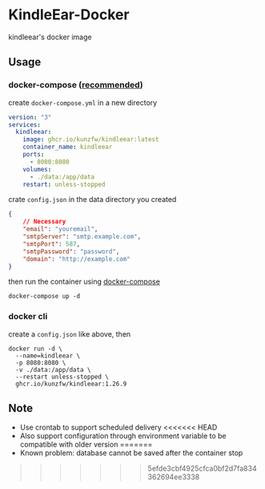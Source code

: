 # KindleEar-Docker
kindleear's docker image

## Usage

### docker-compose ([recommended](https://github.com/docker/compose))
create `docker-compose.yml` in a new directory
```yaml
version: "3"
services:
  kindleear:
    image: ghcr.io/kunzfw/kindleear:latest
    container_name: kindleear
    ports:
      - 8080:8080
    volumes:
      - ./data:/app/data
    restart: unless-stopped
```
crate `config.json` in the data directory you created
```json
{
    // Necessary
    "email": "youremail",
    "smtpServer": "smtp.example.com",
    "smtpPort": 587,
    "smtpPassword": "password",
    "domain": "http://example.com"
}
```
then run the container using [docker-compose](https://github.com/docker/compose)
```
docker-compose up -d
```

### docker cli

create a `config.json` like above, then
```
docker run -d \
  --name=kindleear \
  -p 8080:8080 \
  -v ./data:/app/data \
  --restart unless-stopped \
  ghcr.io/kunzfw/kindleear:1.26.9
```

## Note
* Use crontab to support scheduled delivery
<<<<<<< HEAD
* Also support configuration through environment variable to be compatible with older version
=======
* Known problem: database cannot be saved after the container stop
>>>>>>> 5efde3cbf4925cfca0bf2d7fa834362694ee3338
